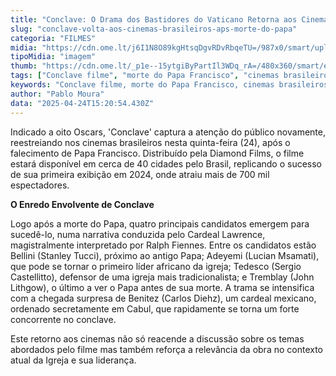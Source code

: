 ```yaml
---
title: "Conclave: O Drama dos Bastidores do Vaticano Retorna aos Cinemas Brasileiros"
slug: "conclave-volta-aos-cinemas-brasileiros-aps-morte-do-papa"
categoria: "FILMES"
midia: "https://cdn.ome.lt/j6I1N8O89kgHtsqDgvRDvRbqeTU=/987x0/smart/uploads/conteudo/fotos/OMELETE_CAPA_-_2025-04-24T121829.228.png"
tipoMidia: "imagem"
thumb: "https://cdn.ome.lt/_p1e--15ytgiByPartIl3WDq_rA=/480x360/smart/extras/conteudos/omelete_THUMB_-_2025-04-24T121815.023.png"
tags: ["Conclave filme", "morte do Papa Francisco", "cinemas brasileiros", "drama Vaticano", "Ralph Fiennes", "reestreia filme"]
keywords: "Conclave filme, morte do Papa Francisco, cinemas brasileiros, drama Vaticano, Ralph Fiennes, reestreia filme"
author: "Pablo Moura"
data: "2025-04-24T15:20:54.430Z"
---
```


Indicado a oito Oscars, 'Conclave' captura a atenção do público novamente, reestreiando nos cinemas brasileiros nesta quinta-feira (24), após o falecimento de Papa Francisco. Distribuído pela Diamond Films, o filme estará disponível em cerca de 40 cidades pelo Brasil, replicando o sucesso de sua primeira exibição em 2024, onde atraiu mais de 700 mil espectadores.

**O Enredo Envolvente de Conclave**

Logo após a morte do Papa, quatro principais candidatos emergem para sucedê-lo, numa narrativa conduzida pelo Cardeal Lawrence, magistralmente interpretado por Ralph Fiennes. Entre os candidatos estão Bellini (Stanley Tucci), próximo ao antigo Papa; Adeyemi (Lucian Msamati), que pode se tornar o primeiro líder africano da igreja; Tedesco (Sergio Castellitto), defensor de uma igreja mais tradicionalista; e Tremblay (John Lithgow), o último a ver o Papa antes de sua morte. A trama se intensifica com a chegada surpresa de Benitez (Carlos Diehz), um cardeal mexicano, ordenado secretamente em Cabul, que rapidamente se torna um forte concorrente no conclave.

Este retorno aos cinemas não só reacende a discussão sobre os temas abordados pelo filme mas também reforça a relevância da obra no contexto atual da Igreja e sua liderança.